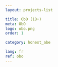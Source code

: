```yaml
---
layout: projects-list

title: ObO (18+)
meta: ObO
logo: obo.png
order: 1

category: honest_abe

lang: fr
ref: obo
---
```

